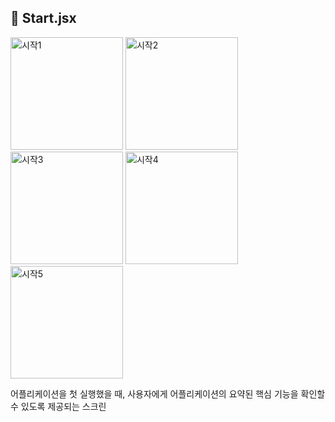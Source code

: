 ## 📃 Start.jsx

<p>
    <img width="180" alt="시작1" src="https://user-images.githubusercontent.com/90544907/207823182-916cd995-11c3-4ad6-94c8-987b069fa10b.png">
    <img width="180" alt="시작2" src="https://user-images.githubusercontent.com/90544907/207823192-1c24d632-26b5-4a57-b4ca-175ad2f373a8.png">
    <img width="180" alt="시작3" src="https://user-images.githubusercontent.com/90544907/207823204-ec30d889-43ea-468c-b0b7-5c7e37e70639.png">
    <img width="180" alt="시작4" src="https://user-images.githubusercontent.com/90544907/207823211-03039639-a8be-441d-8b53-21b9eccbc7c0.png">
    <img width="180" alt="시작5" src="https://user-images.githubusercontent.com/90544907/207823221-9f98c5aa-ac97-4805-8abf-a05dceb95c0e.png">
</p>
어플리케이션을 첫 실행했을 때, 사용자에게 어플리케이션의 요약된 핵심 기능을 확인할 수 있도록 제공되는 스크린
